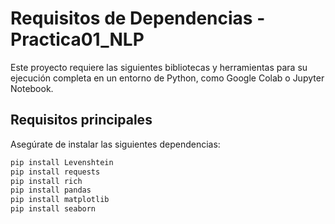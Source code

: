 # Requisitos de Dependencias - Practica01_NLP

Este proyecto requiere las siguientes bibliotecas y herramientas para su ejecución completa en un entorno de Python, como Google Colab o Jupyter Notebook.

## Requisitos principales

Asegúrate de instalar las siguientes dependencias:

```bash
pip install Levenshtein
pip install requests
pip install rich
pip install pandas
pip install matplotlib
pip install seaborn
